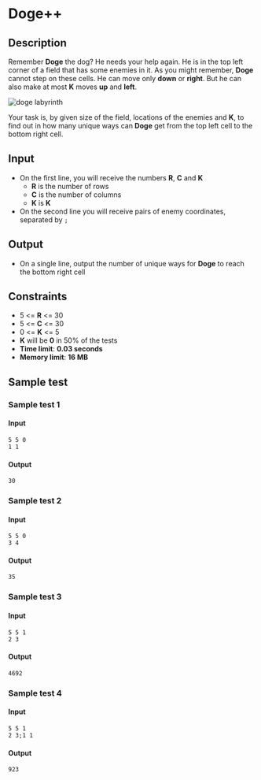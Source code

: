 # Doge++

## Description
Remember **Doge** the dog? He needs your help again. He is in the top left corner of a field that has some enemies in it.
As you might remember, **Doge** cannot step on these cells. He can move only **down** or **right**. But he can also make at most **K** moves **up** and **left**.

![doge labyrinth](https://raw.githubusercontent.com/TelerikAcademy/Data-Structures-and-Algorithms/master/Topics/08.%20Dynamic-Programming/imgs/labirynth.png)

Your task is, by given size of the field, locations of the enemies and **K**, to find out in how many unique ways can **Doge** get from the top left cell to the bottom right cell.

## Input
- On the first line, you will receive the numbers **R**, **C** and **K**
  - **R** is the number of rows
  - **C** is the number of columns
  - **K** is **K**
- On the second line you will receive pairs of enemy coordinates, separated by `;`

## Output
- On a single line, output the number of unique ways for **Doge** to reach the bottom right cell

## Constraints
- 5 <= **R** <= 30
- 5 <= **C** <= 30
- 0 <= **K** <= 5
- **K** will be **0** in 50% of the tests
- **Time limit**: **0.03 seconds**
- **Memory limit**: **16 MB**

## Sample test

### Sample test 1

#### Input
```
5 5 0
1 1
```

#### Output
```
30
```

### Sample test 2

#### Input
```
5 5 0
3 4
```

#### Output
```
35
```

### Sample test 3

#### Input
```
5 5 1
2 3
```

#### Output
```
4692
```

### Sample test 4

#### Input
```
5 5 1
2 3;1 1
```

#### Output
```
923
```
